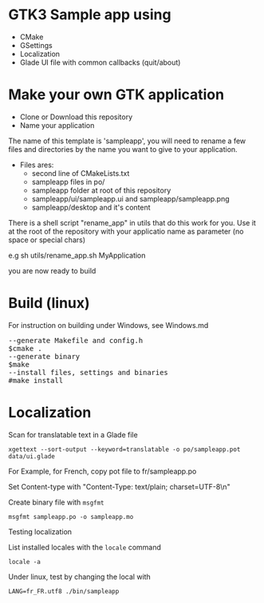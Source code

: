 # GTK3 Sample app using

* CMake
* GSettings
* Localization
* Glade UI file with common callbacks (quit/about)

# Make your own GTK application

* Clone or Download this repository
* Name your application

 The name of this template is 'sampleapp', you will need to rename a few files and directories by the name you want to give
 to your application.

 * Files ares:
     * second line of CMakeLists.txt
	 * sampleapp files in po/
	 * sampleapp folder at root of this repository
	 * sampleapp/ui/sampleapp.ui and sampleapp/sampleapp.png
	 * sampleapp/desktop and it's content

There is a shell script "rename_app" in utils that do this work for you.
Use it at the root of the repository with your applicatio name as parameter (no space or special chars)

e.g
 sh utils/rename_app.sh MyApplication

 you are now ready to build

# Build (linux)

For instruction on building under Windows, see Windows.md

<pre>
--generate Makefile and config.h
$cmake .
--generate binary
$make
--install files, settings and binaries
#make install
</pre>

# Localization

Scan for translatable text in a Glade file

    xgettext --sort-output --keyword=translatable -o po/sampleapp.pot data/ui.glade

For Example, for French, copy pot file to fr/sampleapp.po

Set Content-type with "Content-Type: text/plain; charset=UTF-8\n"

Create binary file with `msgfmt`

    msgfmt sampleapp.po -o sampleapp.mo

Testing localization

List installed locales with the `locale` command

    locale -a

Under linux, test by changing the local with

    LANG=fr_FR.utf8 ./bin/sampleapp
